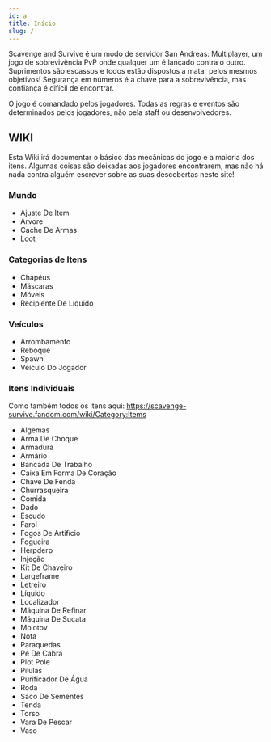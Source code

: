 ```yaml
---
id: a
title: Início
slug: /
---
```


Scavenge and Survive é um modo de servidor San Andreas: Multiplayer, um jogo
de sobrevivência PvP onde qualquer um é lançado contra o outro. Suprimentos são escassos e
todos estão dispostos a matar pelos mesmos objetivos! Segurança em números é a chave para
a sobrevivência, mas confiança é difícil de encontrar.

O jogo é comandado pelos jogadores. Todas as regras e eventos são determinados pelos jogadores,
não pela staff ou desenvolvedores.

## WIKI

Esta Wiki irá documentar o básico das mecânicas do jogo e a maioria dos itens. Algumas coisas são
deixadas aos jogadores encontrarem, mas não há nada contra alguém escrever sobre
as suas descobertas neste site!

### Mundo

- Ajuste De Item
- Árvore
- Cache De Armas
- Loot

### Categorias de Itens

- Chapéus
- Máscaras
- Móveis
- Recipiente De Líquido

### Veículos

- Arrombamento
- Reboque
- Spawn
- Veículo Do Jogador

### Itens Individuais

Como também todos os itens aqui:
https://scavenge-survive.fandom.com/wiki/Category:Items

- Algemas
- Arma De Choque
- Armadura
- Armário
- Bancada De Trabalho
- Caixa Em Forma De Coração
- Chave De Fenda
- Churrasqueira
- Comida
- Dado
- Escudo
- Farol
- Fogos De Artifício
- Fogueira
- Herpderp
- Injeção
- Kit De Chaveiro
- Largeframe
- Letreiro
- Líquido
- Localizador
- Máquina De Refinar
- Máquina De Sucata
- Molotov
- Nota
- Paraquedas
- Pé De Cabra
- Plot Pole
- Pílulas
- Purificador De Água
- Roda
- Saco De Sementes
- Tenda
- Torso
- Vara De Pescar
- Vaso